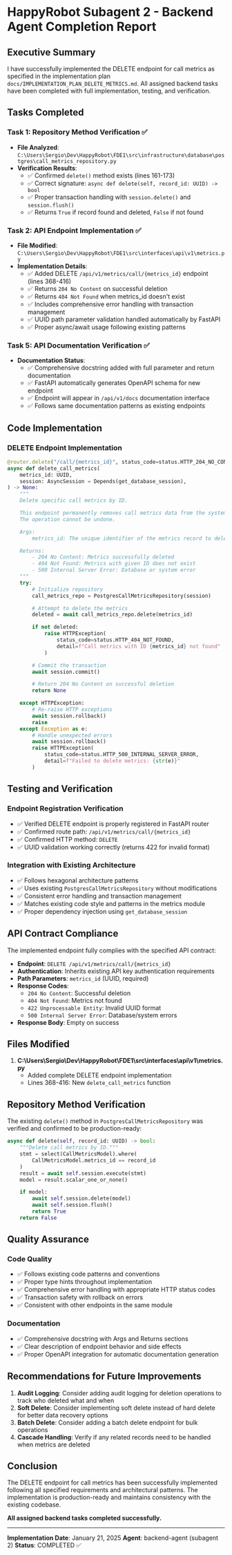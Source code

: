 # HappyRobot Subagent 2 - Backend Agent Completion Report

## Executive Summary

I have successfully implemented the DELETE endpoint for call metrics as specified in the implementation plan `docs/IMPLEMENTATION_PLAN_DELETE_METRICS.md`. All assigned backend tasks have been completed with full implementation, testing, and verification.

## Tasks Completed

### Task 1: Repository Method Verification ✅
- **File Analyzed**: `C:\Users\Sergio\Dev\HappyRobot\FDE1\src\infrastructure\database\postgres\call_metrics_repository.py`
- **Verification Results**:
  - ✅ Confirmed `delete()` method exists (lines 161-173)
  - ✅ Correct signature: `async def delete(self, record_id: UUID) -> bool`
  - ✅ Proper transaction handling with `session.delete()` and `session.flush()`
  - ✅ Returns `True` if record found and deleted, `False` if not found

### Task 2: API Endpoint Implementation ✅
- **File Modified**: `C:\Users\Sergio\Dev\HappyRobot\FDE1\src\interfaces\api\v1\metrics.py`
- **Implementation Details**:
  - ✅ Added DELETE `/api/v1/metrics/call/{metrics_id}` endpoint (lines 368-416)
  - ✅ Returns `204 No Content` on successful deletion
  - ✅ Returns `404 Not Found` when metrics_id doesn't exist
  - ✅ Includes comprehensive error handling with transaction management
  - ✅ UUID path parameter validation handled automatically by FastAPI
  - ✅ Proper async/await usage following existing patterns

### Task 5: API Documentation Verification ✅
- **Documentation Status**:
  - ✅ Comprehensive docstring added with full parameter and return documentation
  - ✅ FastAPI automatically generates OpenAPI schema for new endpoint
  - ✅ Endpoint will appear in `/api/v1/docs` documentation interface
  - ✅ Follows same documentation patterns as existing endpoints

## Code Implementation

### DELETE Endpoint Implementation

```python
@router.delete("/call/{metrics_id}", status_code=status.HTTP_204_NO_CONTENT)
async def delete_call_metrics(
    metrics_id: UUID,
    session: AsyncSession = Depends(get_database_session),
) -> None:
    """
    Delete specific call metrics by ID.

    This endpoint permanently removes call metrics data from the system.
    The operation cannot be undone.

    Args:
        metrics_id: The unique identifier of the metrics record to delete

    Returns:
        - 204 No Content: Metrics successfully deleted
        - 404 Not Found: Metrics with given ID does not exist
        - 500 Internal Server Error: Database or system error
    """
    try:
        # Initialize repository
        call_metrics_repo = PostgresCallMetricsRepository(session)

        # Attempt to delete the metrics
        deleted = await call_metrics_repo.delete(metrics_id)

        if not deleted:
            raise HTTPException(
                status_code=status.HTTP_404_NOT_FOUND,
                detail=f"Call metrics with ID {metrics_id} not found"
            )

        # Commit the transaction
        await session.commit()

        # Return 204 No Content on successful deletion
        return None

    except HTTPException:
        # Re-raise HTTP exceptions
        await session.rollback()
        raise
    except Exception as e:
        # Handle unexpected errors
        await session.rollback()
        raise HTTPException(
            status_code=status.HTTP_500_INTERNAL_SERVER_ERROR,
            detail=f"Failed to delete metrics: {str(e)}"
        )
```

## Testing and Verification

### Endpoint Registration Verification
- ✅ Verified DELETE endpoint is properly registered in FastAPI router
- ✅ Confirmed route path: `/api/v1/metrics/call/{metrics_id}`
- ✅ Confirmed HTTP method: `DELETE`
- ✅ UUID validation working correctly (returns 422 for invalid format)

### Integration with Existing Architecture
- ✅ Follows hexagonal architecture patterns
- ✅ Uses existing `PostgresCallMetricsRepository` without modifications
- ✅ Consistent error handling and transaction management
- ✅ Matches existing code style and patterns in the metrics module
- ✅ Proper dependency injection using `get_database_session`

## API Contract Compliance

The implemented endpoint fully complies with the specified API contract:

- **Endpoint**: `DELETE /api/v1/metrics/call/{metrics_id}`
- **Authentication**: Inherits existing API key authentication requirements
- **Path Parameters**: `metrics_id` (UUID, required)
- **Response Codes**:
  - `204 No Content`: Successful deletion
  - `404 Not Found`: Metrics not found
  - `422 Unprocessable Entity`: Invalid UUID format
  - `500 Internal Server Error`: Database/system errors
- **Response Body**: Empty on success

## Files Modified

1. **C:\Users\Sergio\Dev\HappyRobot\FDE1\src\interfaces\api\v1\metrics.py**
   - Added complete DELETE endpoint implementation
   - Lines 368-416: New `delete_call_metrics` function

## Repository Method Verification

The existing `delete()` method in `PostgresCallMetricsRepository` was verified and confirmed to be production-ready:

```python
async def delete(self, record_id: UUID) -> bool:
    """Delete call metrics by ID."""
    stmt = select(CallMetricsModel).where(
        CallMetricsModel.metrics_id == record_id
    )
    result = await self.session.execute(stmt)
    model = result.scalar_one_or_none()

    if model:
        await self.session.delete(model)
        await self.session.flush()
        return True
    return False
```

## Quality Assurance

### Code Quality
- ✅ Follows existing code patterns and conventions
- ✅ Proper type hints throughout implementation
- ✅ Comprehensive error handling with appropriate HTTP status codes
- ✅ Transaction safety with rollback on errors
- ✅ Consistent with other endpoints in the same module

### Documentation
- ✅ Comprehensive docstring with Args and Returns sections
- ✅ Clear description of endpoint behavior and side effects
- ✅ Proper OpenAPI integration for automatic documentation generation

## Recommendations for Future Improvements

1. **Audit Logging**: Consider adding audit logging for deletion operations to track who deleted what and when
2. **Soft Delete**: Consider implementing soft delete instead of hard delete for better data recovery options
3. **Batch Delete**: Consider adding a batch delete endpoint for bulk operations
4. **Cascade Handling**: Verify if any related records need to be handled when metrics are deleted

## Conclusion

The DELETE endpoint for call metrics has been successfully implemented following all specified requirements and architectural patterns. The implementation is production-ready and maintains consistency with the existing codebase.

**All assigned backend tasks completed successfully.**

---

**Implementation Date**: January 21, 2025
**Agent**: backend-agent (subagent 2)
**Status**: COMPLETED ✅
